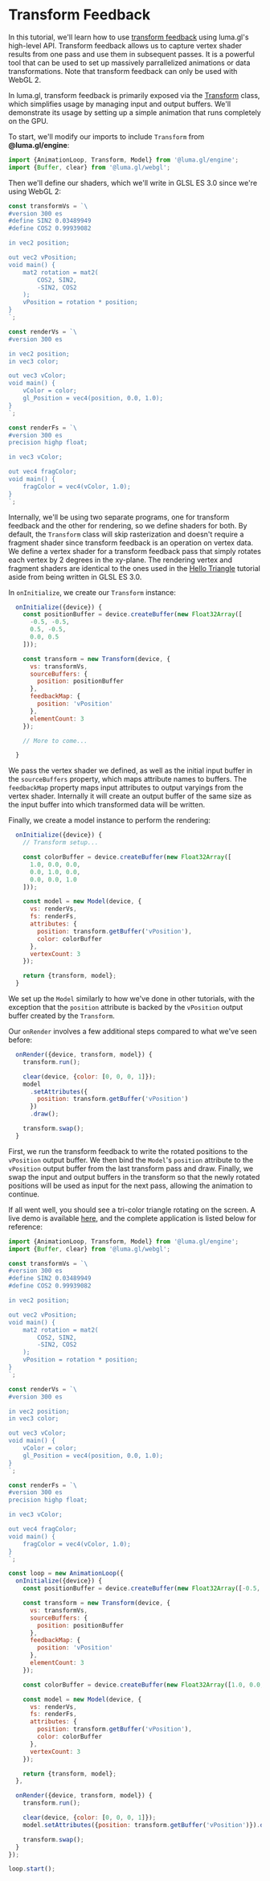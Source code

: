 # Transform Feedback

In this tutorial, we'll learn how to use [transform feedback](https://www.khronos.org/opengl/wiki/Transform_Feedback) using luma.gl's high-level API. Transform feedback allows us to capture vertex shader results from one pass and use them in subsequent passes. It is a powerful tool that can be used to set up massively parrallelized animations or data transformations. Note that transform feedback can only be used with WebGL 2.

In luma.gl, transform feedback is primarily exposed via the [Transform](/docs/api-reference/engine/transform) class, which simplifies usage by managing input and output buffers. We'll demonstrate its usage by setting up a simple animation that runs completely on the GPU.

To start, we'll modify our imports to include `Transform` from **@luma.gl/engine**:

```js
import {AnimationLoop, Transform, Model} from '@luma.gl/engine';
import {Buffer, clear} from '@luma.gl/webgl';
```

Then we'll define our shaders, which we'll write in GLSL ES 3.0 since we're using WebGL 2:

```js
const transformVs = `\
#version 300 es
#define SIN2 0.03489949
#define COS2 0.99939082

in vec2 position;

out vec2 vPosition;
void main() {
    mat2 rotation = mat2(
        COS2, SIN2,
        -SIN2, COS2
    );
    vPosition = rotation * position;
}
`;

const renderVs = `\
#version 300 es

in vec2 position;
in vec3 color;

out vec3 vColor;
void main() {
    vColor = color;
    gl_Position = vec4(position, 0.0, 1.0);
}
`;

const renderFs = `\
#version 300 es
precision highp float;

in vec3 vColor;

out vec4 fragColor;
void main() {
    fragColor = vec4(vColor, 1.0);
}
`;
```

Internally, we'll be using two separate programs, one for transform feedback and the other for rendering, so we define shaders for both. By default, the `Transform` class will skip rasterization and doesn't require a fragment shader since transform feedback is an operation on vertex data. We define a vertex shader for a transform feedback pass that simply rotates each vertex by 2 degrees in the xy-plane. The rendering vertex and fragment shaders are identical to the ones used in the [Hello Triangle](/docs/getting-started/hello-triangle) tutorial aside from being written in GLSL ES 3.0.

In `onInitialize`, we create our `Transform` instance:

```js
  onInitialize({device}) {
    const positionBuffer = device.createBuffer(new Float32Array([
      -0.5, -0.5,
      0.5, -0.5,
      0.0, 0.5
    ]));

    const transform = new Transform(device, {
      vs: transformVs,
      sourceBuffers: {
        position: positionBuffer
      },
      feedbackMap: {
        position: 'vPosition'
      },
      elementCount: 3
    });

    // More to come...

  }
```

We pass the vertex shader we defined, as well as the initial input buffer in the `sourceBuffers` property, which maps attribute names to buffers. The `feedbackMap` property maps input attributes to output varyings from the vertex shader. Internally it will create an output buffer of the same size as the input buffer into which transformed data will be written.

Finally, we create a model instance to perform the rendering:

```js
  onInitialize({device}) {
    // Transform setup...

    const colorBuffer = device.createBuffer(new Float32Array([
      1.0, 0.0, 0.0,
      0.0, 1.0, 0.0,
      0.0, 0.0, 1.0
    ]));

    const model = new Model(device, {
      vs: renderVs,
      fs: renderFs,
      attributes: {
        position: transform.getBuffer('vPosition'),
        color: colorBuffer
      },
      vertexCount: 3
    });

    return {transform, model};
  }
```

We set up the `Model` similarly to how we've done in other tutorials, with the exception that the `position` attribute is backed by the `vPosition` output buffer created by the `Transform`.

Our `onRender` involves a few additional steps compared to what we've seen before:

```js
  onRender({device, transform, model}) {
    transform.run();

    clear(device, {color: [0, 0, 0, 1]});
    model
      .setAttributes({
        position: transform.getBuffer('vPosition')
      })
      .draw();

    transform.swap();
  }
```

First, we run the transform feedback to write the rotated positions to the `vPosition` output buffer. We then bind the `Model`'s `position` attribute to the `vPosition` output buffer from the last transform pass and draw. Finally, we swap the input and output buffers in the transform so that the newly rotated positions will be used as input for the next pass, allowing the animation to continue.

If all went well, you should see a tri-color triangle rotating on the screen. A live demo is available [here](/examples/getting-started/transform-feedback), and the complete application is listed below for reference:

```js
import {AnimationLoop, Transform, Model} from '@luma.gl/engine';
import {Buffer, clear} from '@luma.gl/webgl';

const transformVs = `\
#version 300 es
#define SIN2 0.03489949
#define COS2 0.99939082

in vec2 position;

out vec2 vPosition;
void main() {
    mat2 rotation = mat2(
        COS2, SIN2,
        -SIN2, COS2
    );
    vPosition = rotation * position;
}
`;

const renderVs = `\
#version 300 es

in vec2 position;
in vec3 color;

out vec3 vColor;
void main() {
    vColor = color;
    gl_Position = vec4(position, 0.0, 1.0);
}
`;

const renderFs = `\
#version 300 es
precision highp float;

in vec3 vColor;

out vec4 fragColor;
void main() {
    fragColor = vec4(vColor, 1.0);
}
`;

const loop = new AnimationLoop({
  onInitialize({device}) {
    const positionBuffer = device.createBuffer(new Float32Array([-0.5, -0.5, 0.5, -0.5, 0.0, 0.5]));

    const transform = new Transform(device, {
      vs: transformVs,
      sourceBuffers: {
        position: positionBuffer
      },
      feedbackMap: {
        position: 'vPosition'
      },
      elementCount: 3
    });

    const colorBuffer = device.createBuffer(new Float32Array([1.0, 0.0, 0.0, 0.0, 1.0, 0.0, 0.0, 0.0, 1.0]));

    const model = new Model(device, {
      vs: renderVs,
      fs: renderFs,
      attributes: {
        position: transform.getBuffer('vPosition'),
        color: colorBuffer
      },
      vertexCount: 3
    });

    return {transform, model};
  },

  onRender({device, transform, model}) {
    transform.run();

    clear(device, {color: [0, 0, 0, 1]});
    model.setAttributes({position: transform.getBuffer('vPosition')}).draw();

    transform.swap();
  }
});

loop.start();
```
